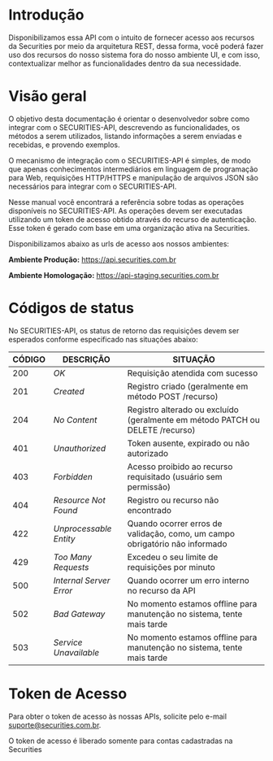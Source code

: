 # Introdução

Disponibilizamos essa API com o intuito de fornecer acesso aos recursos da Securities por meio da arquitetura REST, dessa forma, você poderá fazer uso dos recursos do nosso sistema fora do nosso ambiente UI, e com isso, contextualizar melhor as funcionalidades dentro da sua necessidade.

# Visão geral

O objetivo desta documentação é orientar o desenvolvedor sobre como integrar com o SECURITIES-API, descrevendo as funcionalidades, os métodos a serem utilizados, listando informações a serem enviadas e recebidas, e provendo exemplos.

O mecanismo de integração com o SECURITIES-API é simples, de modo que apenas conhecimentos intermediários em linguagem de programação para Web, requisições HTTP/HTTPS e manipulação de arquivos JSON são necessários para integrar com o SECURITIES-API.

Nesse manual você encontrará a referência sobre todas as operações disponíveis no SECURITIES-API. As operações devem ser executadas utilizando um token de acesso obtido através do recurso de autenticação. Esse token é gerado com base em uma organização ativa na Securities.

Disponibilizamos abaixo as urls de acesso aos nossos ambientes:

**Ambiente Produção:** https://api.securities.com.br

**Ambiente Homologação:** https://api-staging.securities.com.br

# Códigos de status

No SECURITIES-API, os status de retorno das requisições devem ser esperados conforme especificado nas situações abaixo:

CÓDIGO | DESCRIÇÃO                | SITUAÇÃO
-------|--------------------------|-----------------------------------------------
200    | *OK*                     | Requisição atendida com sucesso
201    | *Created*                | Registro criado (geralmente em método POST /recurso)
204    | *No Content*             | Registro alterado ou excluído (geralmente em método PATCH ou DELETE /recurso)
401    | *Unauthorized*           | Token ausente, expirado ou não autorizado
403    | *Forbidden*              | Acesso proibido ao recurso requisitado (usuário sem permissão)
404    | *Resource Not Found*     | Registro ou recurso não encontrado
422    | *Unprocessable Entity*   | Quando ocorrer erros de validação, como, um campo obrigatório não informado
429    | *Too Many Requests*      | Excedeu o seu limite de requisições por minuto
500    | *Internal Server Error*  | Quando ocorrer um erro interno no recurso da API
502    | *Bad Gateway*            | No momento estamos offline para manutenção no sistema, tente mais tarde
503    | *Service Unavailable*    | No momento estamos offline para manutenção no sistema, tente mais tarde

# Token de Acesso

Para obter o token de acesso às nossas APIs, solicite pelo e-mail <a href="mailto:suporte@securities.com.br">suporte@securities.com.br</a>.

<aside class="notice">O token de acesso é liberado somente para contas cadastradas na Securities</aside>
